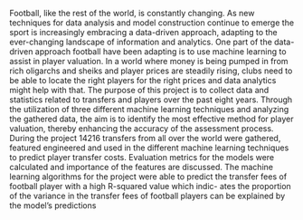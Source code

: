 Football, like the rest of the world, is constantly changing. As new techniques for data analysis and model construction continue to emerge the sport is increasingly embracing a data-driven approach, adapting to the ever-changing landscape of information and analytics. One part of the data-driven approach football have been adapting is to use machine learning to assist in player valuation. In a world where money is being pumped in from rich oligarchs and sheiks and player prices are steadily rising, clubs need to be able to locate the right players for the right prices and data analytics might help with that.
The purpose of this project is to collect data and statistics related to transfers and players over the past eight years. Through the utilization of three different machine learning techniques and analyzing the gathered data, the aim is to identify the most effective method for player valuation, thereby enhancing the accuracy of the assessment process.
During the project 14216 transfers from all over the world were gathered, featured engineered and used in the different machine learning techniques to predict player transfer costs. Evaluation metrics for the models were calculated and importance of the features are discussed. The machine learning algorithms for the project were able to predict the transfer fees of football player with a high R-squared value which indic- ates the proportion of the variance in the transfer fees of football players can be explained by the model’s predictions
